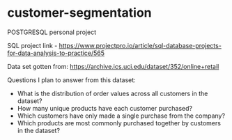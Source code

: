 # customer-segmentation
POSTGRESQL personal project

SQL project link - https://www.projectpro.io/article/sql-database-projects-for-data-analysis-to-practice/565


Data set gotten from: https://archive.ics.uci.edu/dataset/352/online+retail

Questions I plan to answer from this dataset: 

- What is the distribution of order values across all customers in the dataset?
- How many unique products have each customer purchased?
- Which customers have only made a single purchase from the company?
- Which products are most commonly purchased together by customers in the dataset?

